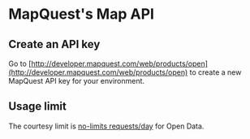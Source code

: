 MapQuest's Map API
==============

Create an API key
-----------------

Go to [http://developer.mapquest.com/web/products/open](http://developer.mapquest.com/web/products/open) to create a new MapQuest API key for your environment.

Usage limit
-----------

The courtesy limit is [no-limits requests/day](http://devblog.mapquest.com/2011/11/17/no-preset-limit-on-free-map-api-transactions/) for Open Data.